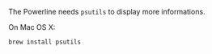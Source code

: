 The Powerline needs `psutils` to display more informations.

On Mac OS X:

    brew install psutils
